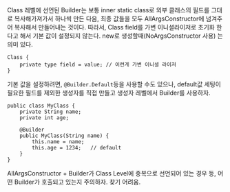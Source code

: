 


Class 레벨에 선언된 Builder는 보통 inner static class로 외부 클래스의 필드를 그대로 복사해가져가서 하나씩 만든 다음, 최종 값들을 모두 AllArgsConstructor에 넘겨주어 복사해서 만들어내는 것이다.
따라서, Class field를 가변 이니셜라이저로 초기화 한다고 해서 기본 값이 설정되지 않는다.
new로 생성할때(NoArgsConstructor 사용) 는 의미 있다.
```
Class {
	private type field = value; // 이런게 가변 이니셜 라이저
}
```

기본 값을 설정하려면, `@Builder.Default`등을 사용할 수도 있으나,
default값 세팅이 필요한 필드를 제외한 생성자를 직접 만들고 생성자 레벨에서 Builder를 사용하자.

```
public class MyClass {  
    private String name;  
    private int age;  
  
    @Builder  
    public MyClass(String name) {  
        this.name = name;  
        this.age = 1234;   // default
    }
}
```


AllArgsConstructor + Builder가 Class Level에 중복으로 선언되어 있는 경우 등, 어떤 Builder가 호출되고 있는지 주의하자. 찾기 어려움.